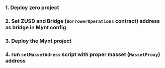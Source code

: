 ### 1. Deploy zero project
### 2. Set ZUSD and Bridge (`BorrowerOperations` contract) address as bridge in Mynt config
### 3. Deploy the Mynt project
### 4. run `setMassetAdress` script with proper masset (`MassetProxy`) address  
